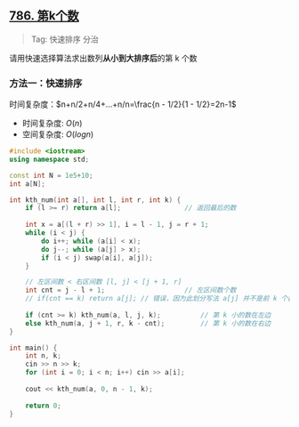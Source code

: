 ## [786. 第k个数](https://www.acwing.com/problem/content/788/)

> Tag: 快速排序 分治

请用快速选择算法求出数列**从小到大排序后**的第 k 个数

### 方法一：快速排序

时间复杂度：$n+n/2+n/4+...+n/n=\frac{n - 1/2}{1 - 1/2}=2n-1$

* 时间复杂度: ${O(n)}$
* 空间复杂度: ${O(logn)}$
  
```c++
#include <iostream>
using namespace std;

const int N = 1e5+10;
int a[N];

int kth_num(int a[], int l, int r, int k) {
    if (l >= r) return a[l];                // 返回最后的数
    
    int x = a[(l + r) >> 1], i = l - 1, j = r + 1;
    while (i < j) {
        do i++; while (a[i] < x);
        do j--; while (a[j] > x);
        if (i < j) swap(a[i], a[j]);
    }

    // 左区间数 < 右区间数 [l, j] < [j + 1, r]
    int cnt = j - l + 1;                    // 左区间数个数  
    // if(cnt == k) return a[j]; // 错误，因为此划分写法 a[j] 并不是前 k 个数的最大值
    
    if (cnt >= k) kth_num(a, l, j, k);          // 第 k 小的数在左边
    else kth_num(a, j + 1, r, k - cnt);         // 第 k 小的数在右边
}

int main() {
    int n, k;
    cin >> n >> k;
    for (int i = 0; i < n; i++) cin >> a[i];
    
    cout << kth_num(a, 0, n - 1, k);
    
    return 0;
}
```
